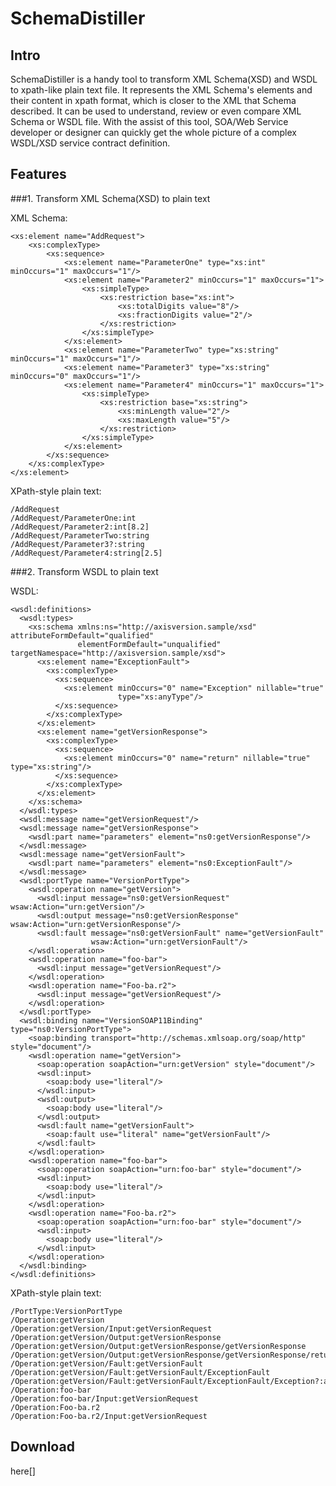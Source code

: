 SchemaDistiller
===========
Intro
-----------
SchemaDistiller is a handy tool to transform XML Schema(XSD) and WSDL to xpath-like plain text file. It represents the XML Schema's elements and their content in xpath format, which is closer to the XML that Schema described. It can be used to understand, review or even compare XML Schema or WSDL file. With the assist of this tool, SOA/Web Service developer or designer can quickly get the whole picture of a complex WSDL/XSD service contract definition. 

Features
-----------
###1. Transform XML Schema(XSD) to plain text

XML Schema:

	<xs:element name="AddRequest">
		<xs:complexType>
			<xs:sequence>
				<xs:element name="ParameterOne" type="xs:int" minOccurs="1" maxOccurs="1"/>
				<xs:element name="Parameter2" minOccurs="1" maxOccurs="1">
					<xs:simpleType>
						<xs:restriction base="xs:int">
							<xs:totalDigits value="8"/>
							<xs:fractionDigits value="2"/>
						</xs:restriction>
					</xs:simpleType>
				</xs:element>
				<xs:element name="ParameterTwo" type="xs:string" minOccurs="1" maxOccurs="1"/>
				<xs:element name="Parameter3" type="xs:string" minOccurs="0" maxOccurs="1"/>
				<xs:element name="Parameter4" minOccurs="1" maxOccurs="1">
					<xs:simpleType>
						<xs:restriction base="xs:string">
							<xs:minLength value="2"/>
							<xs:maxLength value="5"/>
						</xs:restriction>
					</xs:simpleType>
				</xs:element>
			</xs:sequence>
		</xs:complexType>
	</xs:element>

XPath-style plain text:

	/AddRequest
	/AddRequest/ParameterOne:int
	/AddRequest/Parameter2:int[8.2]
	/AddRequest/ParameterTwo:string
	/AddRequest/Parameter3?:string
	/AddRequest/Parameter4:string[2.5]
	
	
###2. Transform WSDL to plain text

WSDL:

	<wsdl:definitions>
	  <wsdl:types>
		<xs:schema xmlns:ns="http://axisversion.sample/xsd" attributeFormDefault="qualified"
				   elementFormDefault="unqualified" targetNamespace="http://axisversion.sample/xsd">
		  <xs:element name="ExceptionFault">
			<xs:complexType>
			  <xs:sequence>
				<xs:element minOccurs="0" name="Exception" nillable="true"
							type="xs:anyType"/>
			  </xs:sequence>
			</xs:complexType>
		  </xs:element>
		  <xs:element name="getVersionResponse">
			<xs:complexType>
			  <xs:sequence>
				<xs:element minOccurs="0" name="return" nillable="true" type="xs:string"/>
			  </xs:sequence>
			</xs:complexType>
		  </xs:element>
		</xs:schema>
	  </wsdl:types>
	  <wsdl:message name="getVersionRequest"/>
	  <wsdl:message name="getVersionResponse">
		<wsdl:part name="parameters" element="ns0:getVersionResponse"/>
	  </wsdl:message>
	  <wsdl:message name="getVersionFault">
		<wsdl:part name="parameters" element="ns0:ExceptionFault"/>
	  </wsdl:message>
	  <wsdl:portType name="VersionPortType">
		<wsdl:operation name="getVersion">
		  <wsdl:input message="ns0:getVersionRequest" wsaw:Action="urn:getVersion"/>
		  <wsdl:output message="ns0:getVersionResponse" wsaw:Action="urn:getVersionResponse"/>
		  <wsdl:fault message="ns0:getVersionFault" name="getVersionFault"
					  wsaw:Action="urn:getVersionFault"/>
		</wsdl:operation>
		<wsdl:operation name="foo-bar">
		  <wsdl:input message="getVersionRequest"/>
		</wsdl:operation>
		<wsdl:operation name="Foo-ba.r2">
		  <wsdl:input message="getVersionRequest"/>
		</wsdl:operation>
	  </wsdl:portType>
	  <wsdl:binding name="VersionSOAP11Binding" type="ns0:VersionPortType">
		<soap:binding transport="http://schemas.xmlsoap.org/soap/http" style="document"/>
		<wsdl:operation name="getVersion">
		  <soap:operation soapAction="urn:getVersion" style="document"/>
		  <wsdl:input>
			<soap:body use="literal"/>
		  </wsdl:input>
		  <wsdl:output>
			<soap:body use="literal"/>
		  </wsdl:output>
		  <wsdl:fault name="getVersionFault">
			<soap:fault use="literal" name="getVersionFault"/>
		  </wsdl:fault>
		</wsdl:operation>
		<wsdl:operation name="foo-bar">
		  <soap:operation soapAction="urn:foo-bar" style="document"/>
		  <wsdl:input>
			<soap:body use="literal"/>
		  </wsdl:input>
		</wsdl:operation>
		<wsdl:operation name="Foo-ba.r2">
		  <soap:operation soapAction="urn:foo-bar" style="document"/>
		  <wsdl:input>
			<soap:body use="literal"/>
		  </wsdl:input>
		</wsdl:operation>
	  </wsdl:binding>
	</wsdl:definitions>

XPath-style plain text:

	/PortType:VersionPortType
	/Operation:getVersion
	/Operation:getVersion/Input:getVersionRequest
	/Operation:getVersion/Output:getVersionResponse
	/Operation:getVersion/Output:getVersionResponse/getVersionResponse
	/Operation:getVersion/Output:getVersionResponse/getVersionResponse/return?:string
	/Operation:getVersion/Fault:getVersionFault
	/Operation:getVersion/Fault:getVersionFault/ExceptionFault
	/Operation:getVersion/Fault:getVersionFault/ExceptionFault/Exception?:anyType
	/Operation:foo-bar
	/Operation:foo-bar/Input:getVersionRequest
	/Operation:Foo-ba.r2
	/Operation:Foo-ba.r2/Input:getVersionRequest
	
Download
----------------
here[]